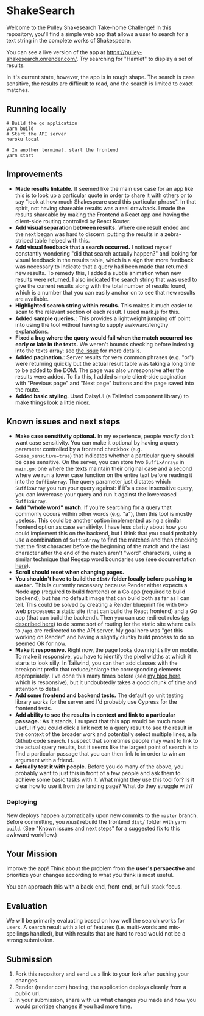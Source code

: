 # ShakeSearch

Welcome to the Pulley Shakesearch Take-home Challenge! In this repository,
you'll find a simple web app that allows a user to search for a text string in
the complete works of Shakespeare.

You can see a live version of the app at
https://pulley-shakesearch.onrender.com/. Try searching for "Hamlet" to display
a set of results.

In it's current state, however, the app is in rough shape. The search is
case sensitive, the results are difficult to read, and the search is limited to
exact matches.

## Running locally
```shell
# Build the go application
yarn build
# Start the API server
heroku local

# In another terminal, start the frontend
yarn start
```

## Improvements
- **Made results linkable.** It seemed like the main use case for an app like
this is to look up a particular quote in order to share it with others or to
say "look at how much Shakespeare used this particular phrase". In that spirit,
not having shareable results was a real drawback. I made the results shareable
by making the Frontend a React app and having the client-side routing controlled
by React Router.
- **Add visual separation between results.** Where one result ended and the next
began was hard to discern: putting the results in a zebra-striped table helped
with this.
- **Add visual feedback that a search occurred.** I noticed myself constantly
wondering "did that search actually happen?" and looking for visual feedback in
the results table, which is a sign that more feedback was necessary to indicate
that a query had been made that returned new results. To remedy this, I added
a subtle animation when new results were returned. I also indicated the search string
that was used to give the current results along with the total number of 
results found, which is a number that you can easily anchor on to see that new
results are available.
- **Highlighted search string within results.** This makes it much easier to 
scan to the relevant section of each result. I used mark.js for this.
- **Added sample queries.**: This provides a lightweight jumping off point into 
using the tool without having to supply awkward/lengthy explanations.
- **Fixed a bug where the query would fail when the match occurred too early or late in the texts.** We weren't bounds checking before indexing into the texts array: see [the issue](https://github.com/zeptonaut/shakesearch/issues/7#issuecomment-1434039036) for more details.
- **Added pagination.**: Server results for very common phrases (e.g. "or") were returning
quickly but the actual result table was taking a long time to be added to the DOM.
The page was also unresponsive after the results were added. To fix this, I added
simple client-side pagination with "Previous page" and "Next page" buttons and 
the page saved into the route.
- **Added basic styling.** Used DaisyUI (a Tailwind component library) to make
things look a little nicer.

## Known issues and next steps
- **Make case sensitivity optional.** In my experience, people _mostly_ don't want
case sensitivity. You can make it optional by having a query parameter controlled
by a frontend checkbox (e.g. `&case_sensitive=true`) that indicates whether a particular
query should be case sensitive. On the server, you can store two `SuffixArrays` in `main.go`:
one where the texts maintain their original case and a second where we run a 
lower case function on the entire text before reading it into the `SuffixArray`.
The query parameter just dictates which `SuffixArray` you run your query against: 
if it's a case insensitive query, you can lowercase your query and run it against
the lowercased `SuffixArray`.
- **Add "whole word" match.** If you're searching for a query that commonly
occurs within other words (e.g. "a"), then this tool is mostly useless. This
could be another option implemented using a similar frontend option as case
sensitivity. I have less clarity about how you could implement this on the
backend, but I think that you could probably use a combination of `SuffixArray`
to find the matches and then checking that the first character before the beginning
of the match and the last character after the end of the match aren't "word"
characters, using a similar technique that Regexp word boundaries use
(see documentation [here](https://www.rexegg.com/regex-boundaries.html#:~:text=The%20word%20boundary%20%5Cb%20matches,string%20or%20a%20space%20character)).
- **Scroll should reset when changing pages.**
- **You shouldn't have to build the `dist/` folder locally before pushing to `master`.**
This is currently necessary because Render either expects a Node app (required to 
build frontend) or a Go app (required to build backend), but has no default 
image that can build both as far as I can tell. This could be solved by creating
a Render blueprint file with two web processes: a static site (that can build
the React frontend) and a Go app (that can build the backend). Then you can use
redirect rules ([as described here](https://render.com/docs/deploy-create-react-app#using-client-side-routing))
to do some sort of routing for the static site where calls to `/api` are redirected to the API server.
My goal here was "get this working on Render" and having a slightly clunky
build process to do so seemed OK for now.
- **Make it responsive.** Right now, the page looks downright silly on mobile.
To make it responsive, you have to identify the pixel widths at which it starts
to look silly. In Tailwind, you can then add classes with the breakpoint prefix
that reduce/enlarge the corresponding elements appropriately. I've done this 
many times before (see [my blog here](https://www.zeptonaut.com/posts/find-your-blind-spots/), which is responsive),
but it undoubtedly takes a good chunk of time and attention to detail.
- **Add some frontend and backend tests.** The default go unit testing library
works for the server and I'd probably use Cypress for the frontend tests.
- **Add ability to see the results in context and link to a particular passage.**: 
As it stands, I suspect that this app would be much more useful if you could
click a link next to a query result to see the result in the context of the 
broader work and potentially select multiple lines, a la Github code search.
I suspect that sometimes people may want to link to the actual query results,
but it seems like the largest point of search is to find a particular passage
that you can then link to in order to win an argument with a friend.
- **Actually test it with people.** Before you do many of the above, you probably
want to just this in front of a few people and ask them to achieve some basic tasks
with it. What might they use this tool for? Is it clear how to use it from the
landing page? What do they struggle with?

### Deploying
New deploys happen automatically upon new commits to the `master` branch. 
Before committing, you _must_ rebuild the frontend `dist/` folder with `yarn build`.
(See "Known issues and next steps" for a suggested fix to this awkward workflow.)

## Your Mission

Improve the app! Think about the problem from the **user's perspective**
and prioritize your changes according to what you think is most useful.

You can approach this with a back-end, front-end, or full-stack focus.

## Evaluation

We will be primarily evaluating based on how well the search works for users. A search result with a lot of features (i.e. multi-words and mis-spellings handled), but with results that are hard to read would not be a strong submission.

## Submission

1. Fork this repository and send us a link to your fork after pushing your changes.
2. Render (render.com) hosting, the application deploys cleanly from a public url.
3. In your submission, share with us what changes you made and how you would prioritize changes if you had more time.
